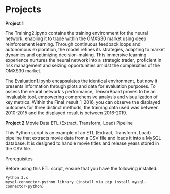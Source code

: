 # Projects



**Project 1**

The Training2.ipynb contains the training environment for the neural network, enabling it to trade within the OMXS30 market using deep reinforcement learning. Through continuous feedback loops and autonomous exploration, the model refines its strategies, adapting to market dynamics and optimizing decision-making. This immersive learning experience nurtures the neural network into a strategic trader, proficient in risk management and seizing opportunities amidst the complexities of the OMXS30 market.

The Evaluation1.ipynb encapsulates the identical environment, but now it presents information through plots and data for evaluation purposes. To assess the neural network's performance, TensorBoard proves to be an invaluable tool, empowering comprehensive analysis and visualization of key metrics.
Within the Final_result_1_2016, you can observe the displayed outcomes for three distinct methods, the training data used was between 2010-2015 and the displayed result is between 2016-2019.

**Project 2**
Movie Data ETL (Extract, Transform, Load) Pipeline

This Python script is an example of an ETL (Extract, Transform, Load) pipeline that extracts movie data from a CSV file and loads it into a MySQL database. It is designed to handle movie titles and release years stored in the CSV file.

Prerequisites

Before using this ETL script, ensure that you have the following installed:

    Python 3.x
    mysql-connector-python library (install via pip install mysql-connector-python)

    

